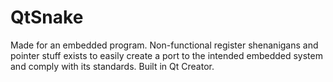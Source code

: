# QtSnake

Made for an embedded program. Non-functional register shenanigans and pointer stuff exists to easily create a port to the intended embedded system and comply with its standards. Built in Qt Creator.
